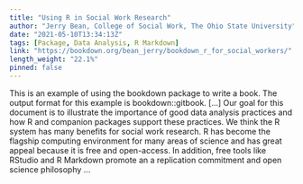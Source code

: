```yaml
---
title: "Using R in Social Work Research"
author: "Jerry Bean, College of Social Work, The Ohio State University"
date: "2021-05-10T13:34:13Z"
tags: [Package, Data Analysis, R Markdown]
link: "https://bookdown.org/bean_jerry/bookdown_r_for_social_workers/"
length_weight: "22.1%"
pinned: false
---
```


This is an example of using the bookdown package to write a book. The output format for this example is bookdown::gitbook. [...] Our goal for this document is to illustrate the importance of good data analysis practices and how R and companion packages support these practices. We think the R system has many benefits for social work research. R has become the flagship computing environment for many areas of science and has great appeal because it is free and open-access. In addition, free tools like RStudio and R Markdown promote an a replication commitment and open science philosophy ...
